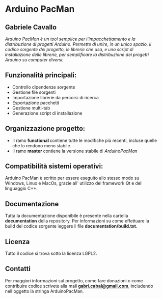 # Arduino PacMan
## Gabriele Cavallo

*Arduino PacMan è un tool semplice per l'impacchettamento e la distribuzione di progetti Arduino.
Permette di unire, in un unico spazio, il codice sorgente del progetto, le librerie che usa, e uno script di installazione delle librerie, per semplificare la distribuzione dei progetti Arduino su computer diversi.*

## Funzionalità principali:
  * Controllo dipendenze sorgente
  * Gestione file sorgenti
  * Importazione librerie da percorsi di ricerca
  * Esportazione pacchetti
  * Gestione multi-tab
  * Generazione script di installazione

## Organizzazione progetto:
  * Il ramo <b> functional </b> contiene tutte le modifiche più recenti, incluse quelle che lo rendono meno stabile.
  * Il ramo <b> master </b> contiene la versione stabile di <i>ArduinoPacMan</i>

## Compatibilità sistemi operativi:
  Arduino PacMan è scritto per essere eseguito allo stesso modo su Windows, Linux e MacOs, grazie all' utilizzo del framework Qt e del linguaggio C++.

## Documentazione
  Tutta la documentazione disponibile è presente nella cartella <b>documentation</b> della repository. Per informazioni su come effettuare la build del codice sorgente leggere il file <b>documentation/build.txt</b>.

## Licenza
  Tutto il codice si trova sotto la licenza LGPL2.
  
## Contatti
  Per maggiori informazioni sul progetto, come fare donazioni o come contribuire codice scrivete alla mail <b>gabri.cabal@gmail.com</b>, includendo nell'oggetto la stringa ArduinoPacMan.
